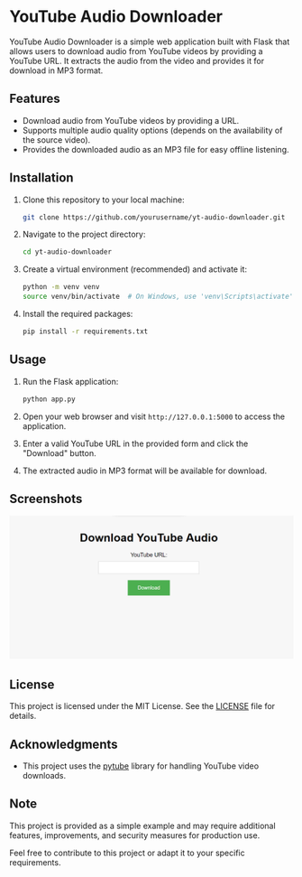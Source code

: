 # YouTube Audio Downloader

YouTube Audio Downloader is a simple web application built with Flask that allows users to download audio from YouTube videos by providing a YouTube URL. It extracts the audio from the video and provides it for download in MP3 format.

## Features

- Download audio from YouTube videos by providing a URL.
- Supports multiple audio quality options (depends on the availability of the source video).
- Provides the downloaded audio as an MP3 file for easy offline listening.

## Installation

1. Clone this repository to your local machine:

   ```bash
   git clone https://github.com/yourusername/yt-audio-downloader.git
   ```

2. Navigate to the project directory:

   ```bash
   cd yt-audio-downloader
   ```

3. Create a virtual environment (recommended) and activate it:

   ```bash
   python -m venv venv
   source venv/bin/activate  # On Windows, use 'venv\Scripts\activate'
   ```

4. Install the required packages:

   ```bash
   pip install -r requirements.txt
   ```

## Usage

1. Run the Flask application:

   ```bash
   python app.py
   ```

2. Open your web browser and visit `http://127.0.0.1:5000` to access the application.

3. Enter a valid YouTube URL in the provided form and click the "Download" button.

4. The extracted audio in MP3 format will be available for download.

## Screenshots

![Screenshot](https://github.com/mochiron-desu/yt-music-downloader/blob/main/screenshot/img1.png?raw=true)

## License

This project is licensed under the MIT License. See the [LICENSE](LICENSE) file for details.

## Acknowledgments

- This project uses the [pytube](https://github.com/pytube/pytube) library for handling YouTube video downloads.

## Note

This project is provided as a simple example and may require additional features, improvements, and security measures for production use.

Feel free to contribute to this project or adapt it to your specific requirements.
